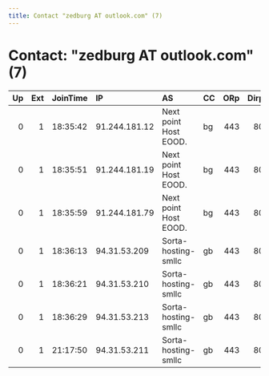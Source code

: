 ```yaml
---
title: Contact "zedburg AT outlook.com" (7)
---
```


# Contact: "zedburg AT outlook.com" (7)

|   Up |   Ext | JoinTime   | IP            | AS                    | CC   |   ORp |   Dirp | OS    | Version   | Nickname   |   eFamMembers |
|-----:|------:|:-----------|:--------------|:----------------------|:-----|------:|-------:|:------|:----------|:-----------|--------------:|
|    0 |     1 | 18:35:42   | 91.244.181.12 | Next point Host EOOD. | bg   |   443 |     80 | Linux | 0.3.1.9   | Squanchy   |             7 |
|    0 |     1 | 18:35:51   | 91.244.181.19 | Next point Host EOOD. | bg   |   443 |     80 | Linux | 0.3.1.9   | Arthricia  |             7 |
|    0 |     1 | 18:35:59   | 91.244.181.79 | Next point Host EOOD. | bg   |   443 |     80 | Linux | 0.3.1.9   | NoobNoob   |             7 |
|    0 |     1 | 18:36:13   | 94.31.53.209  | Sorta-hosting-smllc   | gb   |   443 |     80 | Linux | 0.3.1.9   | Glenn      |             7 |
|    0 |     1 | 18:36:21   | 94.31.53.210  | Sorta-hosting-smllc   | gb   |   443 |     80 | Linux | 0.3.1.9   | Crocubot   |             7 |
|    0 |     1 | 18:36:29   | 94.31.53.213  | Sorta-hosting-smllc   | gb   |   443 |     80 | Linux | 0.3.1.9   | ScaryTerry |             7 |
|    0 |     1 | 21:17:50   | 94.31.53.211  | Sorta-hosting-smllc   | gb   |   443 |     80 | Linux | 0.3.1.9   | MrMeeseeks |             7 |
